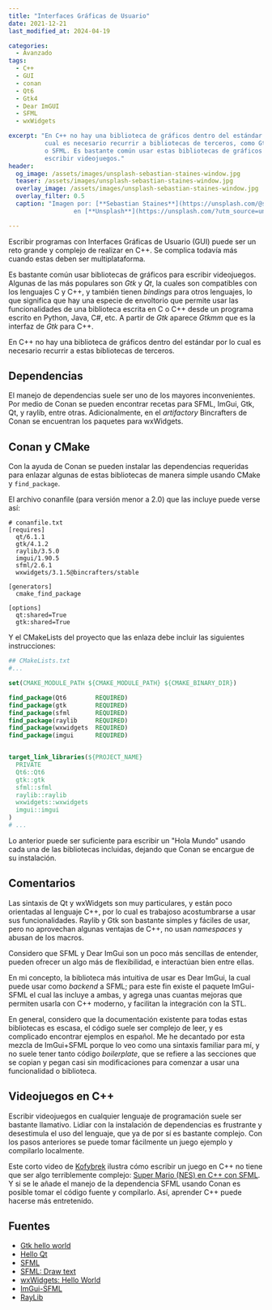 ```yaml
---
title: "Interfaces Gráficas de Usuario"
date: 2021-12-21
last_modified_at: 2024-04-19

categories:
  - Avanzado
tags:
  - C++
  - GUI
  - conan
  - Qt6
  - Gtk4
  - Dear ImGUI
  - SFML
  - wxWidgets

excerpt: "En C++ no hay una biblioteca de gráficos dentro del estándar por lo 
          cual es necesario recurrir a bibliotecas de terceros, como Gtk, Qt,
          o SFML. Es bastante común usar estas bibliotecas de gráficos para 
          escribir videojuegos."
header:
  og_image: /assets/images/unsplash-sebastian-staines-window.jpg
  teaser: /assets/images/unsplash-sebastian-staines-window.jpg
  overlay_image: /assets/images/unsplash-sebastian-staines-window.jpg
  overlay_filter: 0.5
  caption: "Imagen por: [**Sebastian Staines**](https://unsplash.com/@seabas?utm_source=unsplash) 
                  en [**Unsplash**](https://unsplash.com/?utm_source=unsplash)"

---
```



Escribir programas con Interfaces Gráficas de Usuario (GUI) puede ser un reto
grande y complejo de realizar en C++. Se complica todavía más cuando estas deben
ser multiplataforma.

Es bastante común usar bibliotecas de gráficos para escribir videojuegos.
Algunas de las más populares son _Gtk_ y _Qt_, la cuales son compatibles con los
lenguajes C y C++, y también tienen _bindings_ para otros lenguajes, lo que
significa que hay una especie de envoltorio que permite usar las
funcionalidades de una biblioteca escrita en C o C++ desde un programa escrito
en Python, Java, C#, etc. A partir de _Gtk_ aparece _Gtkmm_ que es la interfaz
de _Gtk_ para C++.

En C++ no hay una biblioteca de gráficos dentro del estándar por lo cual es
necesario recurrir a estas bibliotecas de terceros.

## Dependencias

El manejo de dependencias suele ser uno de los mayores inconvenientes. Por medio
de Conan se pueden encontrar recetas para SFML, ImGui, Gtk, Qt, y raylib, entre
otras. Adicionalmente, en el _artifactory_ Bincrafters de Conan se encuentran
los paquetes para wxWidgets.

## Conan y CMake

Con la ayuda de Conan se pueden instalar las dependencias
requeridas para enlazar algunas de estas bibliotecas de manera simple usando
CMake y `find_package`.

El archivo conanfile (para versión menor a 2.0) que las incluye puede verse así:

```text
# conanfile.txt
[requires]
  qt/6.1.1
  gtk/4.1.2
  raylib/3.5.0
  imgui/1.90.5
  sfml/2.6.1
  wxwidgets/3.1.5@bincrafters/stable
  
[generators]
  cmake_find_package

[options]
  qt:shared=True
  gtk:shared=True
```

Y el CMakeLists del proyecto que las enlaza debe incluir las siguientes
instrucciones:

```cmake
## CMakeLists.txt
#...

set(CMAKE_MODULE_PATH ${CMAKE_MODULE_PATH} ${CMAKE_BINARY_DIR})

find_package(Qt6        REQUIRED)
find_package(gtk        REQUIRED)
find_package(sfml       REQUIRED)
find_package(raylib     REQUIRED)
find_package(wxwidgets  REQUIRED)
find_package(imgui      REQUIRED)


target_link_libraries(${PROJECT_NAME}
  PRIVATE
  Qt6::Qt6
  gtk::gtk
  sfml::sfml
  raylib::raylib
  wxwidgets::wxwidgets
  imgui::imgui
)
# ...
```

Lo anterior puede ser suficiente para escribir un "Hola Mundo" usando cada una
de las bibliotecas incluidas, dejando que Conan se encargue de su instalación.

## Comentarios

Las sintaxis de Qt y wxWidgets son muy particulares, y están poco orientadas al
lenguaje C++, por lo cual es trabajoso acostumbrarse a usar sus funcionalidades.
Raylib y Gtk son bastante simples y fáciles de usar, pero no aprovechan algunas
ventajas de C++, no usan _namespaces_ y abusan de los macros.

Considero que SFML y Dear ImGui son un poco más sencillas de entender, pueden
ofrecer un algo más de flexibilidad, e interactúan bien entre ellas.

En mi concepto, la biblioteca más intuitiva de usar es Dear ImGui, la cual puede
usar como _backend_ a SFML; para este fin existe el paquete ImGui-SFML el cual
las incluye a ambas, y agrega unas cuantas mejoras que permiten usarla con
C++ moderno, y facilitan la integración con la STL.

En general, considero que la documentación existente para todas estas
bibliotecas es escasa, el código suele ser complejo de leer, y es complicado
encontrar ejemplos en español. Me he decantado por esta mezcla de ImGui+SFML
porque lo veo como una sintaxis familiar para mí, y no suele tener tanto código
_boilerplate_, que se refiere a las secciones que se copian y pegan casi sin
modificaciones para comenzar a usar una funcionalidad o biblioteca.


## Videojuegos en C++

Escribir videojuegos en cualquier lenguaje de programación suele ser bastante
llamativo. Lidiar con la instalación de dependencias es frustrante y desestimula
el uso del lenguaje, que ya de por sí es bastante complejo. Con los pasos
anteriores se puede tomar fácilmente un juego ejemplo y compilarlo localmente.

Este corto video de [Kofybrek](https://www.youtube.com/c/Kofybrek/about) ilustra
cómo escribir un juego en C++ no tiene que ser algo terriblemente
complejo: [Super Mario (NES) en C++ con SFML](https://youtu.be/7D4uoSoQsjw).
Y si se le añade el manejo de la dependencia SFML usando Conan es
posible tomar el código fuente y compilarlo. Así, aprender C++ puede hacerse
más entretenido.

## Fuentes

- [Gtk hello world](https://www.gtk.org/docs/getting-started/hello-world)
- [Hello Qt](https://doc.qt.io/archives/3.3/tutorial1-01.html)
- [SFML](https://www.sfml-dev.org/)
- [SFML: Draw text](https://www.sfml-dev.org/tutorials/2.5/graphics-text.php)
- [wxWidgets: Hello World](https://docs.wxwidgets.org/trunk/overview_helloworld.html)
- [ImGui-SFML](https://github.com/SFML/imgui-sfml)
- [RayLib](https://www.raylib.com/index.html)
